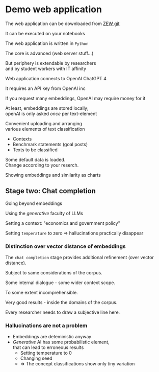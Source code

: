 # Demo web application

The web application can be downloaded from [ZEW git](https://git.zew.de/ub-public-finance/ecb-speeches-flask)

It can be executed on your notebooks

The web application is written in `Python`

The core is advanced (web server stuff...)

But periphery is extendable by researchers <br> and by student workers with IT affinity

<!--pagebreak-->

Web application connects to OpenAI ChatGPT 4

It requires an API key from OpenAI inc

If you request many embeddings, OpenAI may require money for it

At least, embeddings are stored locally; <br> 
openAI is only asked _once_ per text-element

<!--pagebreak-->

Convenient uploading and arranging  <br> various elements of text classification

* Contexts
* Benchmark statements (goal posts) 
* Texts to be classified

Some default data is loaded. <br>
Change according to your reserch.

Showing embeddings and similarity as charts

## Stage two: Chat completion

Going beyond embeddings

Using the _generative_ faculty of LLMs

Setting a context: "economics and government policy"

Setting `temperature` to zero => hallucinations practically disappear

### Distinction over vector distance of embeddings 

The `chat completion` stage provides additional refinement (over vector distance).

Subject to same considerations of the corpus.

Some internal dialogue - some wider context scope.

To some extent incomprehensible.

Very good results - inside the domains of the corpus.

Every researcher needs to draw a subjective line here.


### Hallucinations are not a problem

* Embeddings are deteministic anyway
* _Generative_ AI has some probabilistic element,  
  that can lead to erroneous results
    * Setting temperature to 0
    * Changing seed
    * => The concept classifications show only tiny variation
